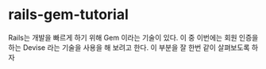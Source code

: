 # rails-gem-tutorial
Rails는 개발을 빠르게 하기 위해 Gem 이라는 기술이 있다. 이 중 이번에는 회원 인증을 하는 Devise 라는 기술을 사용을 해 보려고 한다. 이 부분을 잘 한번 같이 살펴보도록 하자
